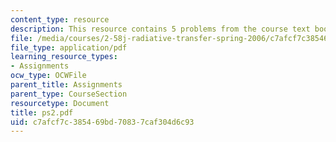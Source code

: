 ```yaml
---
content_type: resource
description: This resource contains 5 problems from the course text book.
file: /media/courses/2-58j-radiative-transfer-spring-2006/c7afcf7c385469bd70837caf304d6c93_ps2.pdf
file_type: application/pdf
learning_resource_types:
- Assignments
ocw_type: OCWFile
parent_title: Assignments
parent_type: CourseSection
resourcetype: Document
title: ps2.pdf
uid: c7afcf7c-3854-69bd-7083-7caf304d6c93
---
```

